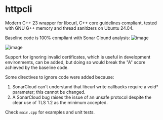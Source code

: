 # httpcli
Modern C++ 23 wrapper for libcurl, C++ core guidelines compliant, tested with GNU G++ memory and thread sanitizers on Ubuntu 24.04.

Baseline code is 100% compliant with Sonar Clound analysis:
![image](https://github.com/user-attachments/assets/eb98c2c5-0a32-4a7b-9e76-4742387e61b0)

![image](https://github.com/user-attachments/assets/a1e3a1f4-49ee-48c2-9d65-d962df8d9bef)

Support for ignoring invalid certificates, which is useful in development environments, can be added, but doing so would break the "A" score achieved by the baseline code.

Some directives to ignore code were added because:
1) SonarCloud can't understand that libcurl write callbacks require a void* parameter; this cannot be changed.
2) A SonarCloud bug raises the issue of an unsafe protocol despite the clear use of TLS 1.2 as the minimum accepted.

Check `main.cpp` for examples and unit tests.
